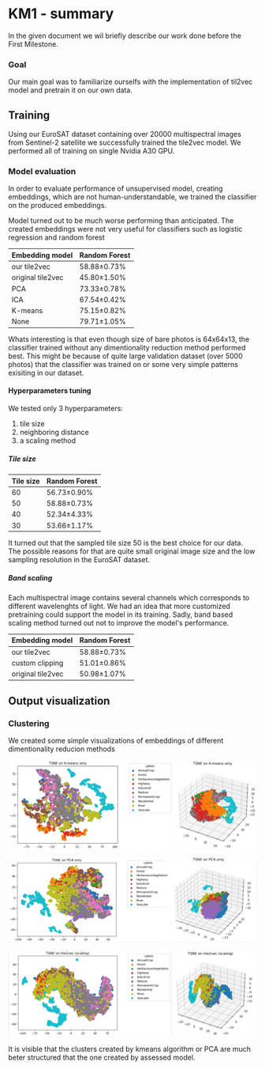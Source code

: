 # KM1 - summary
In the given document we wil briefly describe our work done before the First Milestone.
### Goal
Our main goal was to familiarize ourselfs with the implementation of til2vec model and pretrain it on our own data.

## Training
Using our EuroSAT dataset containing over 20000 multispectral images from Sentinel-2 satellite we successfully trained the tile2vec model. We performed all of training on single Nvidia A30 GPU. 

### Model evaluation
In order to evaluate performance of unsupervised model, creating embeddings, which are not human-understandable, we trained the classifier on the produced embeddings.

Model turned out to be much worse performing than anticipated. The created embeddings were not very useful for classifiers such as logistic regression and random forest

| Embedding model   | Random Forest |
|-------------------|---------------|
| our tile2vec      | 58.88±0.73%   | 
| original tile2vec | 45.80±1.50%   | 
| PCA               | 73.33±0.78%   | 
| ICA               | 67.54±0.42%   | 
| K-means           | 75.15±0.82%   | 
| None              | 79.71±1.05%   | 


Whats interesting is that even though size of bare photos is 64x64x13, the classifier trained without any dimentionality reduction method performed best. This might be because of quite large validation dataset (over 5000 photos) that the classifier was trained on or some very simple patterns exisiting in our dataset.


#### Hyperparameters tuning
We tested only 3 hyperparameters: 
1. tile size
2. neighboring distance 
3. a scaling method

 
##### Tile size

| Tile size | Random Forest | 
|-----------|---------------|
| 60        | 56.73±0.90%   | 
| 50        | 58.88±0.73%   |
| 40        | 52.34±4.33%   |
| 30        | 53.66±1.17%   |

It turned out that the sampled tile size 50 is the best choice for our data. The possible reasons for that are quite small original image size and the low sampling resolution in the EuroSAT dataset.
##### Band scaling
Each multispectral image contains several channels which corresponds to different wavelenghts of light.
We had an idea that more customized pretraining could support the model in its training.
Sadly, band based scaling method turned out not to improve the model's performance.

| Embedding model   | Random Forest | 
|-------------------|---------------|
| our tile2vec      | 58.88±0.73%   | 
| custom clipping   | 51.01±0.86%  |
| original tile2vec | 50.98±1.07%   | 

## Output visualization

### Clustering
We created some simple visualizations of embeddings of different dimentionality reducion methods

![alt text](img/kmeans.png)


![alt text](img/pca.png)

![alt text](img/tile2vec.png)


It is visible that the clusters created by kmeans algorithm or PCA are much beter structured that the one created by assessed model.
